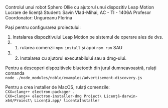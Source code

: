 Controlul unui robot Sphero Ollie cu ajutorul unui dispozitiv Leap Motion
Lucrare de licență
Student: Savin Vlad-Mihai, AC - TI - 1406A
Profesor Coordonator: Ungureanu Florina


Pași pentru configurarea proiectului:
1. Instalarea dispozitivului Leap Motion pe sistemul de operare ales de dvs.
2. 1. rularea comenzii `npm install` și apoi `npm run` SAU
2. 2. Instalarea cu ajutorul executabilului sau a dmg-ului.

Pentru a descoperi dispozitivele bluetooth din jurul dumneavoastră, rulați comanda<br>
`node ./node_modules/noble/examples/advertisement-discovery.js`

Pentru a crea installer de MacOS, rulați comenzile:<br>
`CXX=clang++ electron-packager .`<br>
`CXX=clang++ electron-installer-dmg Proiect\ Licență-darwin-x64/Proiect\ Licență.app/ licentaInstaller`
